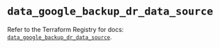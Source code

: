 # `data_google_backup_dr_data_source`

Refer to the Terraform Registry for docs: [`data_google_backup_dr_data_source`](https://registry.terraform.io/providers/hashicorp/google-beta/6.13.0/docs/data-sources/google_backup_dr_data_source).

